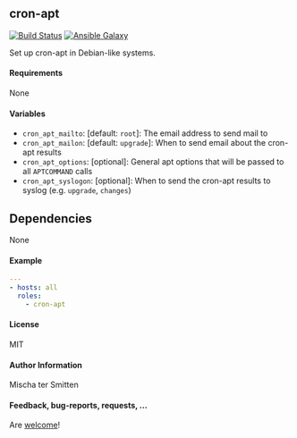 ## cron-apt

[![Build Status](https://travis-ci.org/Oefenweb/ansible-cron-apt.svg?branch=master)](https://travis-ci.org/Oefenweb/ansible-cron-apt) [![Ansible Galaxy](http://img.shields.io/badge/ansible--galaxy-cron--apt-blue.svg)](https://galaxy.ansible.com/list#/roles/1416)

Set up cron-apt in Debian-like systems.

#### Requirements

None

#### Variables

* `cron_apt_mailto`: [default: `root`]: The email address to send mail to
* `cron_apt_mailon`: [default: `upgrade`]: When to send email about the cron-apt results
* `cron_apt_options`: [optional]: General apt options that will be passed to all `APTCOMMAND` calls
* `cron_apt_syslogon`: [optional]: When to send the cron-apt results to syslog (e.g. `upgrade`, `changes`)

## Dependencies

None

#### Example

```yaml
---
- hosts: all
  roles:
    - cron-apt
```

#### License

MIT

#### Author Information

Mischa ter Smitten

#### Feedback, bug-reports, requests, ...

Are [welcome](https://github.com/Oefenweb/ansible-cron-apt/issues)!
